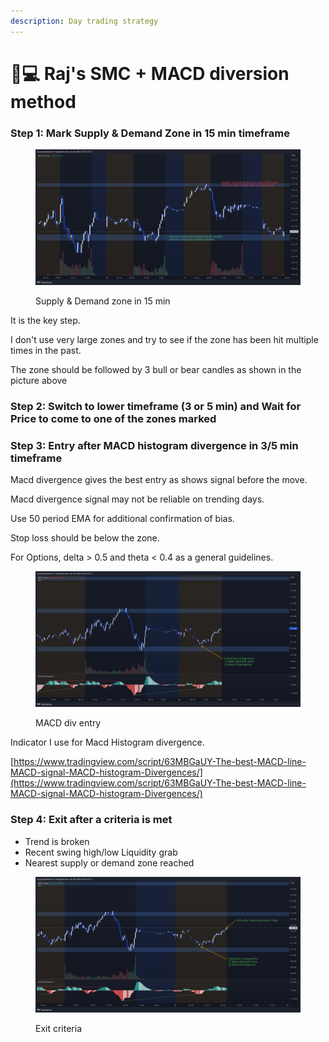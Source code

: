 ```yaml
---
description: Day trading strategy
---
```


# 👨💻 Raj's SMC + MACD diversion method

### Step 1: Mark Supply & Demand Zone in 15 min timeframe

<figure><img src="../../.gitbook/assets/image (15) (1) (1) (1).png" alt=""><figcaption><p>Supply &#x26; Demand zone in 15 min</p></figcaption></figure>

It is the key step.

I don't use very large zones and try to see if the zone has been hit multiple times in the past.

The zone should be followed by 3 bull or bear candles as shown in the picture above

### Step 2: Switch to lower timeframe (3 or 5 min) and Wait for Price to come to one of the zones marked

### Step 3: Entry after MACD histogram divergence in 3/5 min timeframe

Macd divergence gives the best entry as shows signal before the move.

Macd divergence signal may not be reliable on trending days.

Use 50 period EMA for additional confirmation of bias.

Stop loss should be below the zone.

For Options, delta > 0.5 and theta < 0.4 as a general guidelines.

<figure><img src="../../.gitbook/assets/image (8) (1).png" alt=""><figcaption><p>MACD div entry</p></figcaption></figure>

Indicator I use for Macd Histogram divergence.&#x20;

[https://www.tradingview.com/script/63MBGaUY-The-best-MACD-line-MACD-signal-MACD-histogram-Divergences/](https://www.tradingview.com/script/63MBGaUY-The-best-MACD-line-MACD-signal-MACD-histogram-Divergences/)

### Step 4: Exit after a criteria is met

* Trend is broken
* Recent swing high/low Liquidity grab
* Nearest supply or demand zone reached

<figure><img src="../../.gitbook/assets/image (14) (1) (1).png" alt=""><figcaption><p>Exit criteria</p></figcaption></figure>


